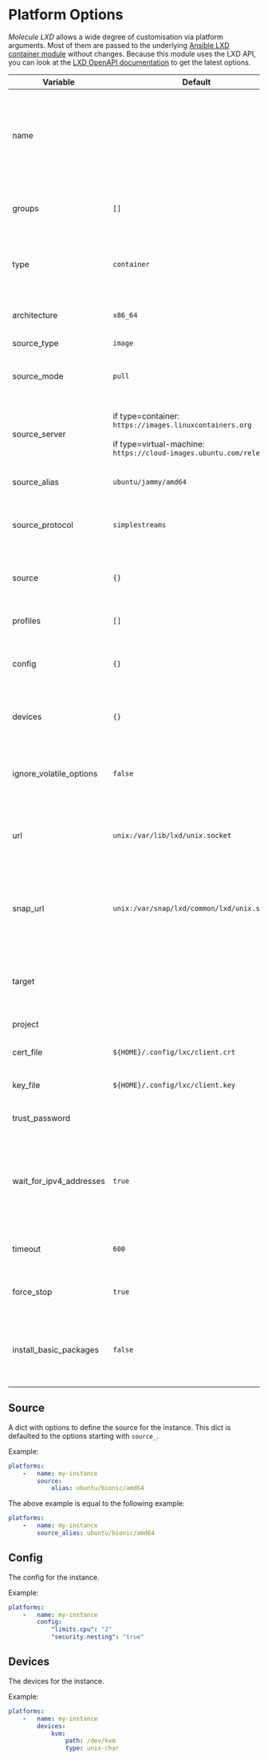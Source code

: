 # Platform Options

*Molecule LXD* allows a wide degree of customisation via platform arguments. Most of them are passed to the
underlying [Ansible LXD container module](https://docs.ansible.com/ansible/latest/collections/community/general/lxd_container_module.html)
without changes. Because this module uses the LXD API, you can look at
the [LXD OpenAPI documentation](https://linuxcontainers.org/lxd/api/master/#/instances/instances_post) to get the latest
options.

| Variable                | Default                                                                                                                                  | Description                                                                                  |
|-------------------------|------------------------------------------------------------------------------------------------------------------------------------------|----------------------------------------------------------------------------------------------|
| name                    |                                                                                                                                          | Instance name, used for the internal Ansible inventory and as LXD instance name.             |
| groups                  | `[]`                                                                                                                                     | Inventory groups, the instance should be a member of.                                        |
| type                    | `container`                                                                                                                              | Instance type. Choice of: `container`, `virtual-machine`                                     |
| architecture            | `x86_64`                                                                                                                                 | Instance architecture. Choice of: `x86_64`, `i686`                                           |
| source_type             | `image`                                                                                                                                  | Source type.                                                                                 |
| source_mode             | `pull`                                                                                                                                   | Source mode: Whether to use `pull` or `push` mode.                                           |
| source_server           | if type=container:<br>`https://images.linuxcontainers.org`<br><br>if type=virtual-machine:<br>`https://cloud-images.ubuntu.com/releases` | Source remote server URL (to get remote images).                                             |
| source_alias            | `ubuntu/jammy/amd64`                                                                                                                     | Source image alias name.                                                                     |
| source_protocol         | `simplestreams`                                                                                                                          | Source protocol name (for remote image).                                                     |
| source                  | `{}`                                                                                                                                     | The source for the instance. See [source section](#source).                                  |
| profiles                | `[]`                                                                                                                                     | Profiles to be used by the instance.                                                         |
| config                  | `{}`                                                                                                                                     | The config for the instance. See [config section](#config).                                  |
| devices                 | `{}`                                                                                                                                     | The devices for the instance. See [devices section](#devices).                               |
| ignore_volatile_options | `false`                                                                                                                                  | If `true`, config options starting with `volatile.` are ignored                              |
| url                     | `unix:/var/lib/lxd/unix.socket`                                                                                                          | The unix domain socket path or the https URL for the LXD server.                             |
| snap_url                | `unix:/var/snap/lxd/common/lxd/unix.socket`                                                                                              | The unix domain socket path when LXD is installed by snap package manager.                   |
| target                  |                                                                                                                                          | For cluster deployments. Will attempt to create an instance on a target node.                |
| project                 |                                                                                                                                          | Project of an instance.                                                                      |
| cert_file               | `${HOME}/.config/lxc/client.crt`                                                                                                         | The client certificate file path.                                                            |
| key_file                | `${HOME}/.config/lxc/client.key`                                                                                                         | The client certificate key file path.                                                        |
| trust_password          |                                                                                                                                          | The client trusted password.                                                                 |
| wait_for_ipv4_addresses | `true`                                                                                                                                   | If `true`, the create playbook waits until IPv4 addresses are set to all network interfaces. |
| timeout                 | `600`                                                                                                                                    | Timeout for creating or destroying the instance.                                             |
| force_stop              | `true`                                                                                                                                   | If `true`, the instance will be forced to stop.                                              |
| install_basic_packages  | `false`                                                                                                                                  | If `true`, some basic packages will be installed in the prepare phase.                       |

## Source

A dict with options to define the source for the instance.
This dict is defaulted to the options starting with `source_`.

Example:

```yaml
platforms:
    -   name: my-instance
        source:
            alias: ubuntu/bionic/amd64
```

The above example is equal to the following example:

```yaml
platforms:
    -   name: my-instance
        source_alias: ubuntu/bionic/amd64
```

## Config

The config for the instance.

Example:

```yaml
platforms:
    -   name: my-instance
        config:
            "limits.cpu": "2"
            "security.nesting": "true"
```

## Devices

The devices for the instance.

Example:

```yaml
platforms:
    -   name: my-instance
        devices:
            kvm:
                path: /dev/kvm
                type: unix-char
```
